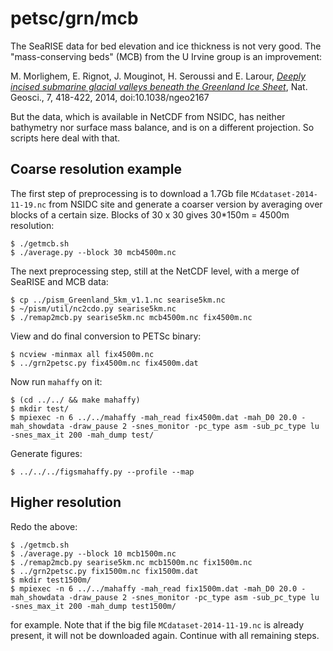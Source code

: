 petsc/grn/mcb
=============

The SeaRISE data for bed elevation and ice thickness is not very good.  The
"mass-conserving beds" (MCB) from the U Irvine group is an improvement:

M. Morlighem, E. Rignot, J. Mouginot, H. Seroussi and E. Larour,
[_Deeply incised submarine glacial valleys beneath the Greenland Ice Sheet_](http://www.nature.com/ngeo/journal/vaop/ncurrent/full/ngeo2167.html),
Nat. Geosci., 7, 418-422, 2014, doi:10.1038/ngeo2167

But the data, which is available in NetCDF from NSIDC, has neither bathymetry
nor surface mass balance, and is on a different projection.  So scripts here
deal with that.

Coarse resolution example
-------------------------

The first step of preprocessing is to download a 1.7Gb file `MCdataset-2014-11-19.nc`
from NSIDC site and generate a coarser version by averaging over blocks of a
certain size.  Blocks of 30 x 30 gives 30*150m = 4500m resolution:

    $ ./getmcb.sh
    $ ./average.py --block 30 mcb4500m.nc

The next preprocessing step, still at the NetCDF level, with a merge of SeaRISE
and MCB data:

    $ cp ../pism_Greenland_5km_v1.1.nc searise5km.nc
    $ ~/pism/util/nc2cdo.py searise5km.nc
    $ ./remap2mcb.py searise5km.nc mcb4500m.nc fix4500m.nc

View and do final conversion to PETSc binary:

    $ ncview -minmax all fix4500m.nc
    $ ../grn2petsc.py fix4500m.nc fix4500m.dat

Now run `mahaffy` on it:

    $ (cd ../../ && make mahaffy)
    $ mkdir test/
    $ mpiexec -n 6 ../../mahaffy -mah_read fix4500m.dat -mah_D0 20.0 -mah_showdata -draw_pause 2 -snes_monitor -pc_type asm -sub_pc_type lu -snes_max_it 200 -mah_dump test/

Generate figures:

    $ ../../../figsmahaffy.py --profile --map

Higher resolution
-----------------

Redo the above:

    $ ./getmcb.sh
    $ ./average.py --block 10 mcb1500m.nc
    $ ./remap2mcb.py searise5km.nc mcb1500m.nc fix1500m.nc
    $ ../grn2petsc.py fix1500m.nc fix1500m.dat
    $ mkdir test1500m/
    $ mpiexec -n 6 ../../mahaffy -mah_read fix1500m.dat -mah_D0 20.0 -mah_showdata -draw_pause 2 -snes_monitor -pc_type asm -sub_pc_type lu -snes_max_it 200 -mah_dump test1500m/

for example.  Note that if the big file `MCdataset-2014-11-19.nc` is already
present, it will not be downloaded again.  Continue with all remaining steps.

